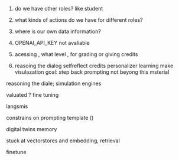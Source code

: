 1. do we have other roles? like student 
2. what kinds of actions do we have for different roles?
3. where is our own data information?
4. OPENAI_API_KEY not avaliable
5. acessing , what level , for grading or giving  credits

6. reasoing the dialog
selfreflect
credits
personalizer learning 
make visulazation
goal: 
step back prompting
not beyong this msterial

reasoning the diale; simulation engines

valuated ? 
fine tuning

langsmis

constrains on prompting template ()

digital twins memory 



stuck at vectorstores and embedding, retrieval

finetune

